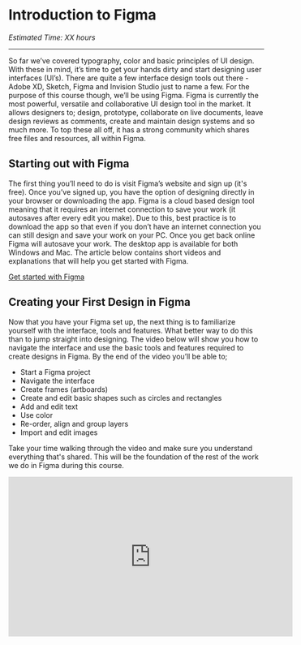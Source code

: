 # Introduction to Figma
*Estimated Time: XX hours*

---

So far we’ve covered typography, color and basic principles of UI design. With these in mind, it’s time to get your hands dirty and start designing user interfaces (UI’s). There are quite a few interface design tools out there - Adobe XD, Sketch, Figma and Invision Studio just to name a few. For the purpose of this course though, we’ll be using Figma. Figma is currently the most powerful, versatile and collaborative UI design tool in the market. It allows designers to; design, prototype, collaborate on live documents, leave design reviews as comments, create and maintain design systems and so much more. To top these all off, it has a strong community which shares free files and resources, all within Figma. 


## Starting out with Figma

The first thing you’ll need to do is visit Figma’s website and sign up (it's free). Once you’ve signed up, you have the option of designing directly in your browser or downloading the app. Figma is a cloud based design tool meaning that it requires an internet connection to save your work (it autosaves after every edit you make). Due to this, best practice is to download the app so that even if you don’t have an internet connection you can still design and save your work on your PC. Once you get back online Figma will autosave your work. The desktop app is available for both Windows and Mac. The article below contains short videos and explanations that will help you get started with Figma.

[Get started with Figma](https://designlab.com/figma-101-course/introduction-to-figma/)


## Creating your First Design in Figma

Now that you have your Figma set up, the next thing is to familiarize yourself with the interface, tools and features. What better way to do this than to jump straight into designing. The video below will show you how to navigate the interface and use the basic tools and features required to create designs in Figma. By the end of the video you’ll be able to;

- Start a Figma project 
- Navigate the interface
- Create frames (artboards)
- Create and edit basic shapes such as circles and rectangles
- Add and edit text 
- Use color
- Re-order, align and group layers
- Import and edit images

Take your time walking through the video and make sure you understand everything that's shared. This will be the foundation of the rest of the work we do in Figma during this course. 

<iframe width="560" height="315" src="https://www.youtube.com/embed/eZJOSK4gXl4" title="YouTube video player" frameborder="0" allow="accelerometer; autoplay; clipboard-write; encrypted-media; gyroscope; picture-in-picture" allowfullscreen></iframe>

